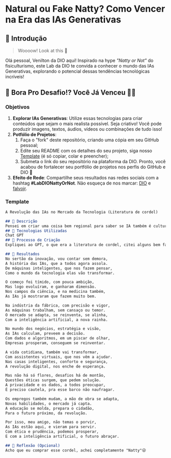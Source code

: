 # Natural ou Fake Natty? Como Vencer na Era das IAs Generativas

## 🚀 Introdução

> Woooow! Look at this 👀

Olá pessoal, Venilton da DIO aqui! Inspirado na hype _"Natty or Not"_ do fisiculturismo, este Lab da DIO te convida a conhecer o mundo das IAs Generativas, explorando o potencial dessas tendências tecnológicas incríveis!

## 🎯 Bora Pro Desafio!? Você Já Venceu 💪🤓

### Objetivos

1. **Explorar IAs Generativas**: Utilize essas tecnologias para criar conteúdos que sejam o mais realista possível. Seja criativo! Você pode produzir imagens, textos, áudios, vídeos ou combinações de tudo isso!
1. **Potfólio de Projetos**:
    1. Faça o "fork" deste repositório, criando uma cópia em seu GitHub pessoal;
    2. Edite seu README com os detalhes do seu projeto, siga nosso [Template](#template) (é só copiar, colar e preencher);
    3. Submeta o link do seu repositório na plataforma da DIO. Pronto, você acabou de fortalecer seu portfólio de projetos nos perfis do GitHub e DIO 🚀
1. **Efeito de Rede**: Compartilhe seus resultados nas redes sociais com a hashtag **#LabDIONattyOrNot**. Não esqueça de nos marcar: [DIO](https://www.linkedin.com/school/dio-makethechange) e [falvojr](https://www.linkedin.com/in/falvojr).

### Template

```markdown
A Revolução das IAs no Mercado da Tecnologia (Literatura de cordel)

## 📒 Descrição
Pensei em criar uma coisa bem regional para saber se IA também é cultura nordestina, pedi ao Chat GPT para criar um literatura de cordel falando sobre IAs e como elas vão revolucionar e estão revolucionando o mercado da tecnologia
## 🤖 Tecnologias Utilizadas
Chat GPT
## 🧐 Processo de Criação
Expliquei ao GPT, o que era a literatura de cordel, citei alguns bem famosos para ele utilizar de base e por fim pedi que ele gerasse um texto justamente sobre a comunidade dele

## 🚀 Resultados
No sertão da inovação, vou contar sem demora,
A história das IAs, que a todos agora assola.
De máquinas inteligentes, que nos fazem pensar,
Como o mundo da tecnologia elas vão transformar.

O começo foi tímido, com pouca ambição,
Mas logo evoluíram, e ganharam dimensão.
Nos campos da ciência, e na medicina também,
As IAs já mostraram que fazem muito bem.

Na indústria da fábrica, com precisão e vigor,
As máquinas trabalham, sem cansaço ou temor.
O mercado se adapta, se reinventa, se alinha,
Com a inteligência artificial, a nova rainha.

No mundo dos negócios, estratégia e visão,
As IAs calculam, preveem a decisão.
Com dados e algoritmos, em um piscar de olhar,
Empresas prosperam, conseguem se reinventar.

A vida cotidiana, também vai transformar,
Com assistentes virtuais, que nos vêm a ajudar.
Nas casas inteligentes, conforto e segurança,
A revolução digital, nos enche de esperança.

Mas não há só flores, desafios há de montão,
Questões éticas surgem, que pedem solução.
A privacidade e os dados, a todos preocupar,
É preciso cautela, pra esse barco não naufragar.

Os empregos também mudam, a mão de obra se adapta,
Novas habilidades, o mercado já capta.
A educação se molda, prepara o cidadão,
Para o futuro próximo, da revolução.

Por isso, meu amigo, não temas o porvir,
As IAs estão aqui, e vieram para servir.
Com ética e prudência, podemos prosperar,
E com a inteligência artificial, o futuro abraçar.

## 💭 Reflexão (Opcional)
Acho que eu comprar esse cordel, achei completamente "Natty"😜

